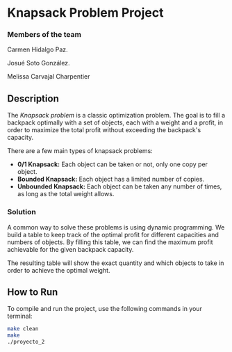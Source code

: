 # Knapsack Problem Project
### Members of the team
Carmen Hidalgo Paz.

Josué Soto González.

Melissa Carvajal Charpentier

## Description

The *Knapsack problem* is a classic optimization problem. The goal is to fill a backpack optimally with a set of objects, each with a weight and a profit, in order to maximize the total profit without exceeding the backpack's capacity.

There are a few main types of knapsack problems:

- **0/1 Knapsack:** Each object can be taken or not, only one copy per object.
- **Bounded Knapsack:** Each object has a limited number of copies.
- **Unbounded Knapsack:** Each object can be taken any number of times, as long as the total weight allows.

### Solution

A common way to solve these problems is using dynamic programming. We build a table to keep track of the optimal profit for different capacities and numbers of objects. By filling this table, we can find the maximum profit achievable for the given backpack capacity.

The resulting table will show the exact quantity and which objects to take in order to achieve the optimal weight.

## How to Run

To compile and run the project, use the following commands in your terminal:

```bash
make clean
make
./proyecto_2
